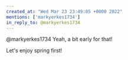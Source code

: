 ```yaml
---
created_at: "Wed Mar 23 23:49:05 +0000 2022"
mentions: ['markyerkes1734']
in_reply_to: @markyerkes1734
---
```


@markyerkes1734 Yeah, a bit early for that!

Let's enjoy spring first!